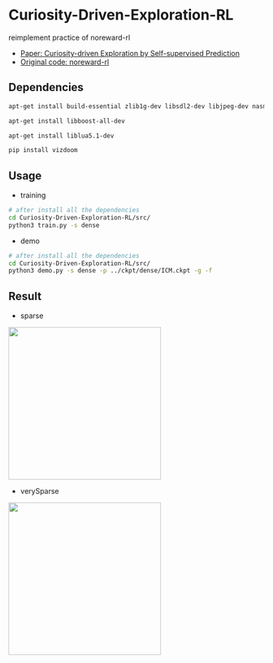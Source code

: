 # Curiosity-Driven-Exploration-RL
reimplement practice of noreward-rl
+ [Paper: Curiosity-driven Exploration by Self-supervised Prediction](https://arxiv.org/abs/1705.05363)
+ [Original code: noreward-rl](https://github.com/pathak22/noreward-rl)
## Dependencies
```bash
apt-get install build-essential zlib1g-dev libsdl2-dev libjpeg-dev nasm tar libbz2-dev libgtk2.0-dev cmake git libfluidsynth-dev libgme-dev libopenal-dev timidity libwildmidi-dev unzip

apt-get install libboost-all-dev

apt-get install liblua5.1-dev

pip install vizdoom
```
## Usage
+ training
```bash
# after install all the dependencies
cd Curiosity-Driven-Exploration-RL/src/
python3 train.py -s dense
```
+ demo
```bash
# after install all the dependencies
cd Curiosity-Driven-Exploration-RL/src/
python3 demo.py -s dense -p ../ckpt/dense/ICM.ckpt -g -f
```
## Result
+ sparse
<img src="gif/sparse.gif" width="300">

+ verySparse
<img src="gif/verySparse.gif" width="300">
